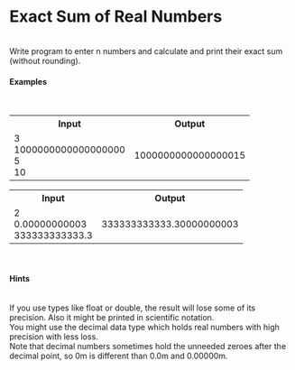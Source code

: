 <h1>Exact Sum of Real Numbers</h1>
</br>
Write program to enter n numbers and calculate and print their exact sum (without rounding).
</br>
<h4>Examples</h4>
</br>
<table>
	<tr>
		<th>Input</th>
		<th>Output</th>
	</tr>
	<tr>
		<td>
			3 </br>
			1000000000000000000 </br>
			5 </br>
			10
		</td>
		<td>
			1000000000000000015
		</td>
	</tr>
</table>
<table>
	<tr>
		<th>Input</th>
		<th>Output</th>
	</tr>
	<tr>
		<td>
			2 </br>
			0.00000000003 </br>
			333333333333.3
		</td>
		<td>
			333333333333.30000000003
		</td>
	</tr>
</table>
</br>
<h4>Hints</h4>
</br>
If you use types like float or double, the result will lose some of its precision. Also it might be printed in scientific notation.</br>
You might use the decimal data type which holds real numbers with high precision with less loss.</br>
Note that decimal numbers sometimes hold the unneeded zeroes after the decimal point, so 0m is different than 0.0m and 0.00000m.</br>